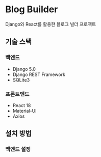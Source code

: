 # Blog Builder

Django와 React를 활용한 블로그 빌더 프로젝트

## 기술 스택

### 백엔드
- Django 5.0
- Django REST Framework
- SQLite3

### 프론트엔드
- React 18
- Material-UI
- Axios

## 설치 방법

### 백엔드 설정 